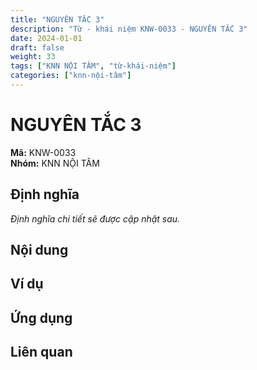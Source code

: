```yaml
---
title: "NGUYÊN TẮC 3"
description: "Từ - khái niệm KNW-0033 - NGUYÊN TẮC 3"
date: 2024-01-01
draft: false
weight: 33
tags: ["KNN NỘI TÂM", "từ-khái-niệm"]
categories: ["knn-nội-tâm"]
---
```


# NGUYÊN TẮC 3

**Mã:** KNW-0033  
**Nhóm:** KNN NỘI TÂM

## Định nghĩa

*Định nghĩa chi tiết sẽ được cập nhật sau.*

## Nội dung

<!-- Nội dung chi tiết sẽ được điền vào đây -->

## Ví dụ

<!-- Ví dụ minh họa -->

## Ứng dụng

<!-- Cách ứng dụng từ/khái niệm này trong thực tế -->

## Liên quan

<!-- Các từ/khái niệm liên quan khác -->
